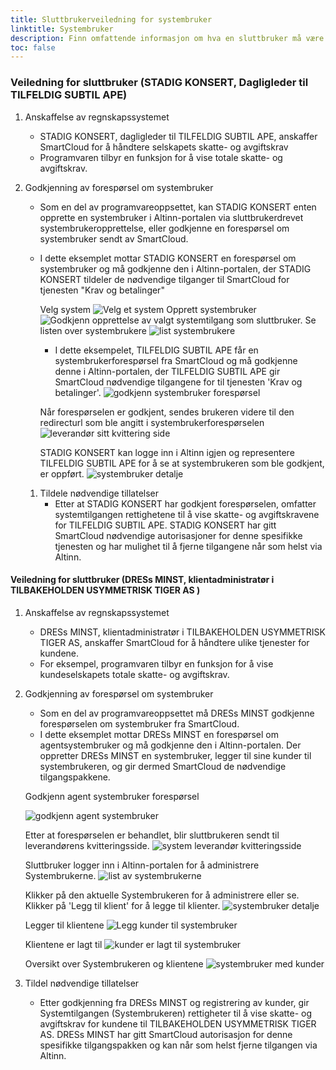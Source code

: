 ```yaml
---
title: Sluttbrukerveiledning for systembruker
linktitle: Systembruker
description: Finn omfattende informasjon om hva en sluttbruker må være oppmerksom på, samt hvilke trinn som må følges for å etablere en systembrukerintegrasjon.
toc: false
---
```


### Veiledning for sluttbruker (STADIG KONSERT, Dagligleder til TILFELDIG SUBTIL APE)

1. Anskaffelse av regnskapssystemet
   - STADIG KONSERT, dagligleder til TILFELDIG SUBTIL APE, anskaffer SmartCloud for å håndtere selskapets skatte- og avgiftskrav
   - Programvaren tilbyr en funksjon for å vise totale skatte- og avgiftskrav.
2. Godkjenning av forespørsel om systembruker

   - Som en del av programvareoppsettet, kan STADIG KONSERT enten opprette en systembruker i Altinn-portalen via sluttbrukerdrevet systembrukeropprettelse, eller godkjenne en forespørsel om systembruker sendt av SmartCloud.
   - I dette eksemplet mottar STADIG KONSERT en forespørsel om systembruker og må godkjenne den i Altinn-portalen, der STADIG KONSERT tildeler de nødvendige tilganger til SmartCloud for tjenesten "Krav og betalinger"

     Velg system
     ![Velg et system](systemtilgang-1.png)
     Opprett systembruker
     ![Godkjenn opprettelse av valgt systemtilgang som sluttbruker.](systemtilgang-2.png)
     Se listen over systembrukere
     ![list systembrukere](systemtilgang-4.png)

     - I dette eksempelet, TILFELDIG SUBTIL APE får en systembrukerforespørsel fra SmartCloud og må godkjenne denne i Altinn-portalen, der TILFELDIG SUBTIL APE gir SmartCloud nødvendige tilgangene for til tjenesten 'Krav og betalinger'.
       ![godkjenn systembruker forespørsel](systemtilgang-approve-1.png)

     Når forespørselen er godkjent, sendes brukeren videre til den redirecturl som ble angitt i systembrukerforespørselen
     ![leverandør sitt kvittering side](systemtilgang-receipt-vendor.png)

     STADIG KONSERT kan logge inn i Altinn igjen og representere TILFELDIG SUBTIL APE for å se at systembrukeren som ble godkjent, er oppført.
     ![systembruker detalje](systemtilgang-overview.png)

   1. Tildele nødvendige tillatelser
      - Etter at STADIG KONSERT har godkjent forespørselen, omfatter systemtilgangen rettighetene til å vise skatte- og avgiftskravene for TILFELDIG SUBTIL APE. STADIG KONSERT har gitt SmartCloud nødvendige autorisasjoner for denne spesifikke tjenesten og har mulighet til å fjerne tilgangene når som helst via Altinn.

#### Veiledning for sluttbruker (DRESs MINST, klientadministratør i TILBAKEHOLDEN USYMMETRISK TIGER AS )

1.  Anskaffelse av regnskapssystemet
    - DRESs MINST, klientadministratør i TILBAKEHOLDEN USYMMETRISK TIGER AS, anskaffer SmartCloud for å håndtere ulike tjenester for kundene.
    - For eksempel, programvaren tilbyr en funksjon for å vise kundeselskapets totale skatte- og avgiftskrav.
2.  Godkjenning av forespørsel om systembruker

    - Som en del av programvareoppsettet må DRESs MINST godkjenne forespørselen om systembruker fra SmartCloud.
    - I dette eksemplet mottar DRESs MINST en forespørsel om agentsystembruker og må godkjenne den i Altinn-portalen. Der oppretter DRESs MINST en systembruker, legger til sine kunder til systembrukeren, og gir dermed SmartCloud de nødvendige tilgangspakkene.

    Godkjenn agent systembruker forespørsel

    ![godkjenn agent systembruker](systemtilgang-agent-approve.png)

    Etter at forespørselen er behandlet, blir sluttbrukeren sendt til leverandørens kvitteringsside.
    ![system leverandør kvitteringsside](systemtilgang-receipt-vendor.png)

    Sluttbruker logger inn i Altinn-portalen for å administrere Systembrukerne.
    ![list av systembrukerne](systemtilgang-overview-clientdelegation.png)

    Klikker på den aktuelle Systembrukeren for å administrere eller se. Klikker på 'Legg til klient' for å legge til klienter.
    ![systembruker detalje](systemuser-agent.png)

    Legger til klientene
    ![Legg kunder til systembruker](clientdelegation-addclient.png)

    Klientene er lagt til
    ![kunder er lagt til systembruker](addclient-added.png)

    Oversikt over Systembrukeren og klientene
    ![systembruker med kunder](systemuser-withclients.png)

3.  Tildel nødvendige tillatelser
    - Etter godkjenning fra DRESs MINST og registrering av kunder, gir Systemtilgangen (Systembrukeren) rettigheter til å vise skatte- og avgiftskrav for kundene til TILBAKEHOLDEN USYMMETRISK TIGER AS. DRESs MINST har gitt SmartCloud autorisasjon for denne spesifikke tilgangspakken og kan når som helst fjerne tilgangen via Altinn.
